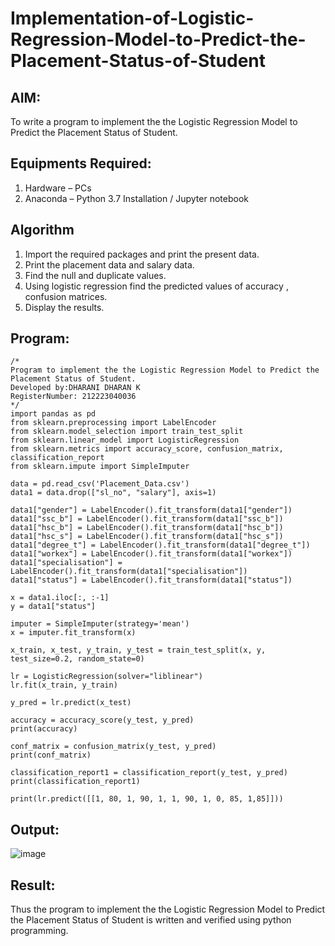 # Implementation-of-Logistic-Regression-Model-to-Predict-the-Placement-Status-of-Student

## AIM:
To write a program to implement the the Logistic Regression Model to Predict the Placement Status of Student.

## Equipments Required:
1. Hardware – PCs
2. Anaconda – Python 3.7 Installation / Jupyter notebook

## Algorithm
1. Import the required packages and print the present data.
2. Print the placement data and salary data.
3. Find the null and duplicate values.
4. Using logistic regression find the predicted values of accuracy , confusion matrices.
5. Display the results.

## Program:
```
/*
Program to implement the the Logistic Regression Model to Predict the Placement Status of Student.
Developed by:DHARANI DHARAN K
RegisterNumber: 212223040036
*/
import pandas as pd
from sklearn.preprocessing import LabelEncoder
from sklearn.model_selection import train_test_split
from sklearn.linear_model import LogisticRegression
from sklearn.metrics import accuracy_score, confusion_matrix, classification_report
from sklearn.impute import SimpleImputer

data = pd.read_csv('Placement_Data.csv')
data1 = data.drop(["sl_no", "salary"], axis=1)

data1["gender"] = LabelEncoder().fit_transform(data1["gender"])
data1["ssc_b"] = LabelEncoder().fit_transform(data1["ssc_b"])
data1["hsc_b"] = LabelEncoder().fit_transform(data1["hsc_b"])
data1["hsc_s"] = LabelEncoder().fit_transform(data1["hsc_s"])
data1["degree_t"] = LabelEncoder().fit_transform(data1["degree_t"])
data1["workex"] = LabelEncoder().fit_transform(data1["workex"])
data1["specialisation"] = LabelEncoder().fit_transform(data1["specialisation"])
data1["status"] = LabelEncoder().fit_transform(data1["status"])

x = data1.iloc[:, :-1]
y = data1["status"]

imputer = SimpleImputer(strategy='mean')
x = imputer.fit_transform(x)

x_train, x_test, y_train, y_test = train_test_split(x, y, test_size=0.2, random_state=0)

lr = LogisticRegression(solver="liblinear")
lr.fit(x_train, y_train)

y_pred = lr.predict(x_test)

accuracy = accuracy_score(y_test, y_pred)
print(accuracy)

conf_matrix = confusion_matrix(y_test, y_pred)
print(conf_matrix)

classification_report1 = classification_report(y_test, y_pred)
print(classification_report1)

print(lr.predict([[1, 80, 1, 90, 1, 1, 90, 1, 0, 85, 1,85]]))
```

## Output:
![image](https://github.com/user-attachments/assets/b246d9ae-3548-4826-ab49-1a7c4de49ec5)


## Result:
Thus the program to implement the the Logistic Regression Model to Predict the Placement Status of Student is written and verified using python programming.
